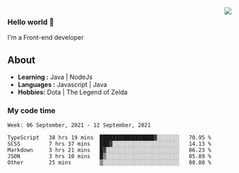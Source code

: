 <img align='right' src="https://github-readme-stats.vercel.app/api?username=jumodada&show_icons=true&theme=vue">

### Hello world 👋

I'm a Front-end developer 
    
## About
-  **Learning :** Java | NodeJs
-  **Languages :** Javascript | Java
-  **Hobbies:** Dota | The Legend of Zelda

### My code time

<!--START_SECTION:waka-->
```text
Week: 06 September, 2021 - 12 September, 2021

TypeScript   38 hrs 19 mins  █████████████████▓░░░░░░░   70.95 % 
SCSS         7 hrs 37 mins   ███▓░░░░░░░░░░░░░░░░░░░░░   14.13 % 
Markdown     3 hrs 21 mins   █▓░░░░░░░░░░░░░░░░░░░░░░░   06.23 % 
JSON         3 hrs 10 mins   █▒░░░░░░░░░░░░░░░░░░░░░░░   05.89 % 
Other        25 mins         ▒░░░░░░░░░░░░░░░░░░░░░░░░   00.80 % 
```
<!--END_SECTION:waka-->
